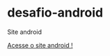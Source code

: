 # desafio-android
 Site android


<a href="https://pedrogoncalves010.github.io/desafio-android/main.html">Acesse o site android !</a>